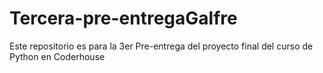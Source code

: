 # Tercera-pre-entregaGalfre
Este repositorio es para la 3er Pre-entrega del proyecto final del curso de Python en Coderhouse

